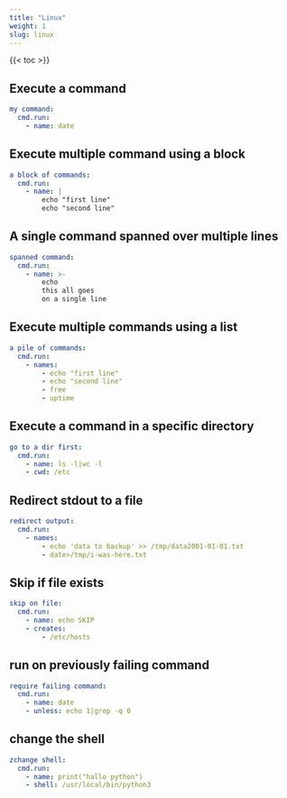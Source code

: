 ```yaml
---
title: "Linux"
weight: 1
slug: linux
---
```

{{< toc >}}

## Execute a command

```yaml
my command:
  cmd.run:
    - name: date
```

## Execute multiple command using a block

```yaml
a block of commands:
  cmd.run:
    - name: |
        echo "first line"
        echo "second line"
```

## A single command spanned over multiple lines

```yaml
spanned command:
  cmd.run:
    - name: >-
        echo
        this all goes
        on a single line
```

## Execute multiple commands using a list

```yaml
a pile of commands:
  cmd.run:
    - names:
        - echo "first line"
        - echo "second line"
        - free
        - uptime
```

## Execute a command in a specific directory

```yaml
go to a dir first:
  cmd.run:
    - name: ls -l|wc -l
    - cwd: /etc
```

## Redirect stdout to a file

```yaml
redirect output:
  cmd.run:
    - names:
        - echo 'data to backup' >> /tmp/data2001-01-01.txt
        - date>/tmp/i-was-here.txt
```

## Skip if file exists

```yaml
skip on file:
  cmd.run:
    - name: echo SKIP
    - creates:
        - /etc/hosts
```

## run on previously failing command

```yaml
require failing command:
  cmd.run:
    - name: date
    - unless: echo 1|grep -q 0
```

## change the shell

```yaml
zchange shell:
  cmd.run:
    - name: print("hallo python")
    - shell: /usr/local/bin/python3
```
